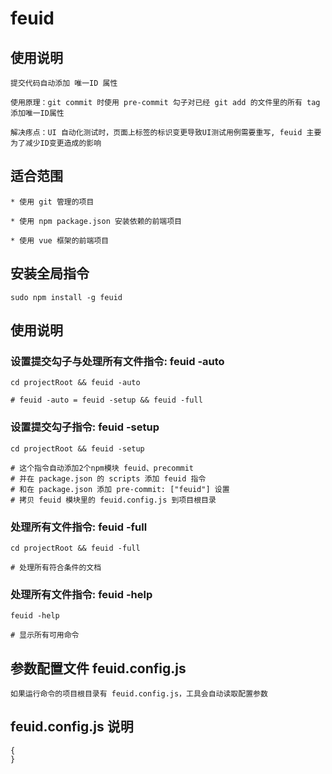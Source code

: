 
# feuid

## 使用说明
    提交代码自动添加 唯一ID 属性

    使用原理：git commit 时使用 pre-commit 勾子对已经 git add 的文件里的所有 tag 添加唯一ID属性
    
    解决疼点：UI 自动化测试时，页面上标签的标识变更导致UI测试用例需要重写, feuid 主要为了减少ID变更造成的影响
    
## 适合范围
    * 使用 git 管理的项目
    
    * 使用 npm package.json 安装依赖的前端项目
    
    * 使用 vue 框架的前端项目

## 安装全局指令
    sudo npm install -g feuid

## 使用说明
### 设置提交勾子与处理所有文件指令: feuid -auto 
    cd projectRoot && feuid -auto
    
    # feuid -auto = feuid -setup && feuid -full
    
### 设置提交勾子指令: feuid -setup 
    cd projectRoot && feuid -setup
    
    # 这个指令自动添加2个npm模块 feuid、precommit
    # 并在 package.json 的 scripts 添加 feuid 指令
    # 和在 package.json 添加 pre-commit: ["feuid"] 设置
    # 拷贝 feuid 模块里的 feuid.config.js 到项目根目录
    
### 处理所有文件指令: feuid -full 
    cd projectRoot && feuid -full
    
    # 处理所有符合条件的文档
    
### 处理所有文件指令: feuid -help
    feuid -help
    
    # 显示所有可用命令
    
## 参数配置文件 feuid.config.js
	如果运行命令的项目根目录有 feuid.config.js，工具会自动读取配置参数

## feuid.config.js 说明
	{
	}
